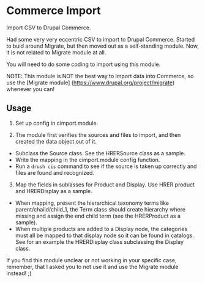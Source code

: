 # Commerce Import

Import CSV to Drupal Commerce.

Had some very very eccentric CSV to import to Drupal Commerce. Started to buid around Migrate, but then moved out as a self-standing module. Now, it is not related to Migrate module at all.

You will need to do some coding to import using this module.

NOTE: This module is NOT the best way to import data into Commerce, so use the [Migrate module] (https://www.drupal.org/project/migrate) whenever you can!

## Usage

1. Set up config in cimport.module.

2. The module first verifies the sources and files to import, and then created the data object out of it.
  * Subclass the Source class. See the HRERSource class as a sample.
  * Write the mapping in the cimport.module config function.
  * Run a `drush cis` command to see if the source is taken up correctly and files are found and recognized.

3. Map the fields in sublasses for Product and Display. Use HRER product and HRERDisplay as a sample.
  * When mapping, present the hierarchical taxonomy terms like parent/chaild/child_1, the Term class should create hierarchy where missing and assign the end child term (see the HRERProduct as a sample).
  * When multiple products are added to a Display node, the categories must all be mapped to that display node so it can be found in catalogs. See for an example the HRERDisplay class subclassing the Display class.

If you find this module unclear or not working in your specific case, remember, that I asked you to not use it and use the Migrate module instead! ;)

